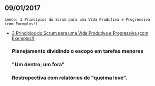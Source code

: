 09/01/2017
----------

`Lendo: 3 Princípios do Scrum para uma Vida Produtiva e Progressiva (com Exemplos!)`
 

- [3 Princípios do Scrum para uma Vida Produtiva e Progressiva (com Exemplos!)](https://betterhumans.pub/3-agile-principles-for-a-productive-and-progressive-life-with-examples-276980489e4)
    ### Planejamento dividindo o escopo em tarefas menores
    ### "Um dentro, um fora"
    ### Restropectiva com relatórios de "queima leve".